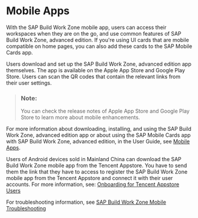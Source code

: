 <!-- loio274e2348b45e43d7b3ed865964c4a2fa -->

# Mobile Apps

With the SAP Build Work Zone mobile app, users can access their workspaces when they are on the go, and use common features of SAP Build Work Zone, advanced edition. If you're using UI cards that are mobile compatible on home pages, you can also add these cards to the SAP Mobile Cards app.



Users download and set up the SAP Build Work Zone, advanced edition app themselves. The app is available on the Apple App Store and Google Play Store. Users can scan the QR codes that contain the relevant links from their user settings.

> ### Note:  
> You can check the release notes of Apple App Store and Google Play Store to learn more about mobile enhancements.

For more information about downloading, installing, and using the SAP Build Work Zone, advanced edition app or about using the SAP Mobile Cards app with SAP Build Work Zone, advanced edition, in the User Guide, see [Mobile Apps](mobile-apps-a7c2e37.md).

Users of Android devices sold in Mainland China can download the SAP Build Work Zone mobile app from the Tencent Appstore. You have to send them the link that they have to access to register the SAP Build Work Zone mobile app from the Tencent Appstore and connect it with their user accounts. For more information, see: [Onboarding for Tencent Appstore Users](onboarding-for-tencent-appstore-users-2dd9d7c.md)

For troubleshooting information, see [SAP Build Work Zone Mobile Troubleshooting](https://ga.support.sap.com/dtp/viewer/index.html#/tree/3177/actions/49026) 

